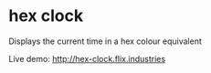 # hex clock

Displays the current time in a hex colour equivalent

Live demo:
http://hex-clock.flix.industries
